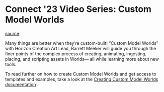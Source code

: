 # Connect '23 Video Series: Custom Model Worlds

[source](https://developers.meta.com/horizon-worlds/learn/documentation/custom-model-import/connect-23-video-series-custom-model-worlds)

Many things are better when they’re custom-built! “Custom Model Worlds” with Horizon Creation Art Lead, Barrett Meeker will guide you through the finer points of the complex process of creating, animating, ingesting, placing, and scripting assets in Worlds— all while learning more about new tools.

To read further on how to create Custom Model Worlds and get access to templates and examples, take a look at the [Creating Custom Model Worlds documentation](/horizon-worlds/learn/documentation/custom-model-import/creating-custom-models-for-horizon-worlds/creating-a-custom-model) .

 

 

 

 

 

 

 

 

 

 

 

 

 

 

 

 

 

 

 

 

 

 

 

 

 

 

 

 

 

 

 

 

 

 

 

 

 

 

 

 

 

 

 

 

 

 

 

 